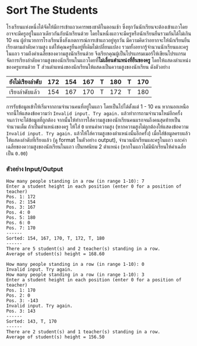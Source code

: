 # Sort The Students #

โรงเรียนแห่งหนึ่งได้จัดให้มีการเข้าแถวเคารพธงชาติในตอนเช้า ซึ่งทุกวันนักเรียนจะต้องเข้าแถวโดยอาจจะมีครูอยู่ในแถวเดียวกันกับนักเรียนด้วย โดยในหนึ่งแถวจะมีครูหรือนักเรียนยืนรวมกันได้ไม่เกิน 10 คน ผู้อำนวยการโรงเรียนซึ่งสังเกตการณ์การเข้าแถวอยู่ทุกวัน มีความคิดว่าอยากจะให้นักเรียนยืนเรียงตามลำดับความสูง แต่ให้คุณครูยืนอยู่ที่เดิมไม่เปลี่ยนแปลง รวมทั้งอยากรู้จำนวนนักเรียนและครูในแถว รวมถึงค่าเฉลี่ยของความสูงนักเรียนด้วย จึงเรียกคุณผู้เป็นโปรแกรมเมอร์ให้เขียนโปรแกรมจัดการเรียงลำดับความสูงของนักเรียนในแถวโดยที่**ไม่เลื่อนตำแหน่งที่ยืนของครู** โดยให้แสดงตำแหน่งของครูแทนด้วย T ส่วนตำแหน่งของนักเรียนให้แสดงเป็นความสูงของนักเรียน ดังตัวอย่าง

ยังไม่เรียงลำดับ | 172 | 154 | 167 | T | 180 | T | 170
---|---|---|---|---|---|---|---
เรียงลำดับแล้ว | 154 | 167 | 170 | T | 172 | T | 180

การรับข้อมูลเข้าให้เริ่มจากถามจำนวนคนที่อยู่ในแถว โดยเป็นไปได้ตั้งแต่ 1 - 10 คน หากนอกเหนือจากนี้ให้แสดงข้อความว่า `Invalid input. Try again.` แล้วทำการถามจำนวนใหม่อีกครั้ง จนกว่าจะได้ข้อมูลที่ถูกต้อง จากนั้นให้ทำการใส่ความสูงของนักเรียนคนแรกจนถึงคนสุดท้ายเป็นจำนวนเต็ม ถ้าเป็นตำแหน่งของครู ให้ใส่ `0` แทนค่าความสูง (หากความสูงไม่ถูกต้องให้แสดงข้อความ `Invalid input. Try again.` แล้วให้ใส่ความสูงของตำแหน่งนั้นอีกครั้ง) เมื่อใส่ข้อมูลครบแล้วให้แสดงลำดับที่เรียงแล้ว (ดู format ในตัวอย่าง output), จำนวนนักเรียนและครูในแถว และค่าเฉลี่ยของความสูงของนักเรียนในแถว เป็นทศนิยม 2 ตำแหน่ง (หากในแถวไม่มีนักเรียนให้ค่าเฉลี่ยเป็น `0.00`)

### ตัวอย่าง Input/Output
```
How many people standing in a row (in range 1-10): 7
Enter a student height in each position (enter 0 for a position of teacher)
Pos. 1: 172
Pos. 2: 154
Pos. 3: 167
Pos. 4: 0
Pos. 5: 180
Pos. 6: 0
Pos. 7: 170
------
Sorted: 154, 167, 170, T, 172, T, 180
------
There are 5 student(s) and 2 teacher(s) standing in a row.
Average of student(s) height = 168.60
```
```
How many people standing in a row (in range 1-10): 0
Invalid input. Try again.
How many people standing in a row (in range 1-10): 3
Enter a student height in each position (enter 0 for a position of teacher)
Pos. 1: 170
Pos. 2: 0
Pos. 3: -143
Invalid input. Try again.
Pos. 3: 143
------
Sorted: 143, T, 170
------
There are 2 student(s) and 1 teacher(s) standing in a row.
Average of student(s) height = 156.50
```
